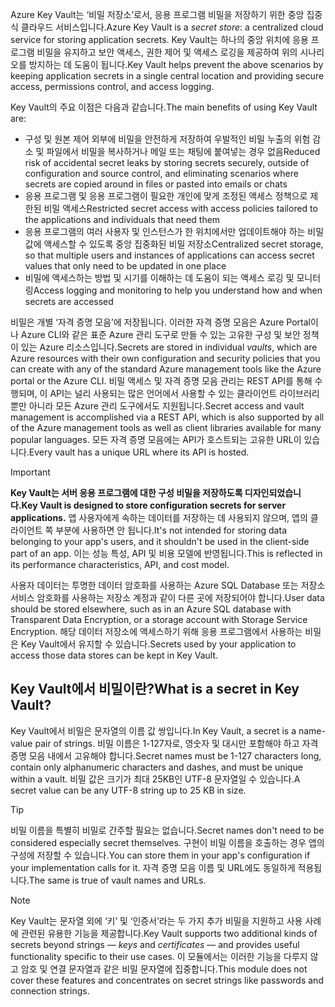 <span data-ttu-id="7d38a-101">Azure Key Vault는 ‘비밀 저장소’로서, 응용 프로그램 비밀을 저장하기 위한 중앙 집중식 클라우드 서비스입니다.</span><span class="sxs-lookup"><span data-stu-id="7d38a-101">Azure Key Vault is a *secret store*: a centralized cloud service for storing application secrets.</span></span> <span data-ttu-id="7d38a-102">Key Vault는 하나의 중앙 위치에 응용 프로그램 비밀을 유지하고 보안 액세스, 권한 제어 및 액세스 로깅을 제공하여 위의 시나리오를 방지하는 데 도움이 됩니다.</span><span class="sxs-lookup"><span data-stu-id="7d38a-102">Key Vault helps prevent the above scenarios by keeping application secrets in a single central location and providing secure access, permissions control, and access logging.</span></span>

<span data-ttu-id="7d38a-103">Key Vault의 주요 이점은 다음과 같습니다.</span><span class="sxs-lookup"><span data-stu-id="7d38a-103">The main benefits of using Key Vault are:</span></span>

- <span data-ttu-id="7d38a-104">구성 및 원본 제어 외부에 비밀을 안전하게 저장하여 우발적인 비밀 누출의 위험 감소 및 파일에서 비밀을 복사하거나 메일 또는 채팅에 붙여넣는 경우 없음</span><span class="sxs-lookup"><span data-stu-id="7d38a-104">Reduced risk of accidental secret leaks by storing secrets securely, outside of configuration and source control, and eliminating scenarios where secrets are copied around in files or pasted into emails or chats</span></span>
- <span data-ttu-id="7d38a-105">응용 프로그램 및 응용 프로그램이 필요한 개인에 맞게 조정된 액세스 정책으로 제한된 비밀 액세스</span><span class="sxs-lookup"><span data-stu-id="7d38a-105">Restricted secret access with access policies tailored to the applications and individuals that need them</span></span>
- <span data-ttu-id="7d38a-106">응용 프로그램의 여러 사용자 및 인스턴스가 한 위치에서만 업데이트해야 하는 비밀 값에 액세스할 수 있도록 중앙 집중화된 비밀 저장소</span><span class="sxs-lookup"><span data-stu-id="7d38a-106">Centralized secret storage, so that multiple users and instances of applications can access secret values that only need to be updated in one place</span></span>
- <span data-ttu-id="7d38a-107">비밀에 액세스하는 방법 및 시기를 이해하는 데 도움이 되는 액세스 로깅 및 모니터링</span><span class="sxs-lookup"><span data-stu-id="7d38a-107">Access logging and monitoring to help you understand how and when secrets are accessed</span></span>

<span data-ttu-id="7d38a-108">비밀은 개별 ‘자격 증명 모음’에 저장됩니다. 이러한 자격 증명 모음은 Azure Portal이나 Azure CLI와 같은 표준 Azure 관리 도구로 만들 수 있는 고유한 구성 및 보안 정책이 있는 Azure 리소스입니다.</span><span class="sxs-lookup"><span data-stu-id="7d38a-108">Secrets are stored in individual *vaults*, which are Azure resources with their own configuration and security policies that you can create with any of the standard Azure management tools like the Azure portal or the Azure CLI.</span></span> <span data-ttu-id="7d38a-109">비밀 액세스 및 자격 증명 모음 관리는 REST API를 통해 수행되며, 이 API는 널리 사용되는 많은 언어에서 사용할 수 있는 클라이언트 라이브러리뿐만 아니라 모든 Azure 관리 도구에서도 지원됩니다.</span><span class="sxs-lookup"><span data-stu-id="7d38a-109">Secret access and vault management is accomplished via a REST API, which is also supported by all of the Azure management tools as well as client libraries available for many popular languages.</span></span> <span data-ttu-id="7d38a-110">모든 자격 증명 모음에는 API가 호스트되는 고유한 URL이 있습니다.</span><span class="sxs-lookup"><span data-stu-id="7d38a-110">Every vault has a unique URL where its API is hosted.</span></span>

> [!IMPORTANT]
> <span data-ttu-id="7d38a-111">**Key Vault는 서버 응용 프로그램에 대한 구성 비밀을 저장하도록 디자인되었습니다.**</span><span class="sxs-lookup"><span data-stu-id="7d38a-111">**Key Vault is designed to store configuration secrets for server applications.**</span></span> <span data-ttu-id="7d38a-112">앱 사용자에게 속하는 데이터를 저장하는 데 사용되지 않으며, 앱의 클라이언트 쪽 부분에 사용하면 안 됩니다.</span><span class="sxs-lookup"><span data-stu-id="7d38a-112">It's not intended for storing data belonging to your app's users, and it shouldn't be used in the client-side part of an app.</span></span> <span data-ttu-id="7d38a-113">이는 성능 특성, API 및 비용 모델에 반영됩니다.</span><span class="sxs-lookup"><span data-stu-id="7d38a-113">This is reflected in its performance characteristics, API, and cost model.</span></span>
>
> <span data-ttu-id="7d38a-114">사용자 데이터는 투명한 데이터 암호화를 사용하는 Azure SQL Database 또는 저장소 서비스 암호화를 사용하는 저장소 계정과 같이 다른 곳에 저장되어야 합니다.</span><span class="sxs-lookup"><span data-stu-id="7d38a-114">User data should be stored elsewhere, such as in an Azure SQL database with Transparent Data Encryption, or a storage account with Storage Service Encryption.</span></span> <span data-ttu-id="7d38a-115">해당 데이터 저장소에 액세스하기 위해 응용 프로그램에서 사용하는 비밀은 Key Vault에서 유지할 수 있습니다.</span><span class="sxs-lookup"><span data-stu-id="7d38a-115">Secrets used by your application to access those data stores can be kept in Key Vault.</span></span>

## <a name="what-is-a-secret-in-key-vault"></a><span data-ttu-id="7d38a-116">Key Vault에서 비밀이란?</span><span class="sxs-lookup"><span data-stu-id="7d38a-116">What is a secret in Key Vault?</span></span>

<span data-ttu-id="7d38a-117">Key Vault에서 비밀은 문자열의 이름 값 쌍입니다.</span><span class="sxs-lookup"><span data-stu-id="7d38a-117">In Key Vault, a secret is a name-value pair of strings.</span></span> <span data-ttu-id="7d38a-118">비밀 이름은 1-127자로, 영숫자 및 대시만 포함해야 하고 자격 증명 모음 내에서 고유해야 합니다.</span><span class="sxs-lookup"><span data-stu-id="7d38a-118">Secret names must be 1-127 characters long, contain only alphanumeric characters and dashes, and must be unique within a vault.</span></span> <span data-ttu-id="7d38a-119">비밀 값은 크기가 최대 25KB인 UTF-8 문자열일 수 있습니다.</span><span class="sxs-lookup"><span data-stu-id="7d38a-119">A secret value can be any UTF-8 string up to 25 KB in size.</span></span>

> [!TIP]
> <span data-ttu-id="7d38a-120">비밀 이름을 특별히 비밀로 간주할 필요는 없습니다.</span><span class="sxs-lookup"><span data-stu-id="7d38a-120">Secret names don't need to be considered especially secret themselves.</span></span> <span data-ttu-id="7d38a-121">구현이 비밀 이름을 호출하는 경우 앱의 구성에 저장할 수 있습니다.</span><span class="sxs-lookup"><span data-stu-id="7d38a-121">You can store them in your app's configuration if your implementation calls for it.</span></span> <span data-ttu-id="7d38a-122">자격 증명 모음 이름 및 URL에도 동일하게 적용됩니다.</span><span class="sxs-lookup"><span data-stu-id="7d38a-122">The same is true of vault names and URLs.</span></span>

> [!NOTE]
> <span data-ttu-id="7d38a-123">Key Vault는 문자열 외에 ‘키’ 및 ‘인증서’라는 두 가지 추가 비밀을 지원하고 사용 사례에 관련된 유용한 기능을 제공합니다.</span><span class="sxs-lookup"><span data-stu-id="7d38a-123">Key Vault supports two additional kinds of secrets beyond strings &mdash; *keys* and *certificates* &mdash; and provides useful functionality specific to their use cases.</span></span> <span data-ttu-id="7d38a-124">이 모듈에서는 이러한 기능을 다루지 않고 암호 및 연결 문자열과 같은 비밀 문자열에 집중합니다.</span><span class="sxs-lookup"><span data-stu-id="7d38a-124">This module does not cover these features and concentrates on secret strings like passwords and connection strings.</span></span>
